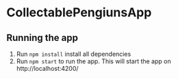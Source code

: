 # CollectablePengiunsApp

## Running the app

1. Run `npm install` install all dependencies
2. Run `npm start` to run the app. This will start the app on http://localhost:4200/
